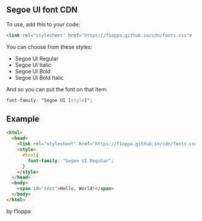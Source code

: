 ## Segoe UI font CDN
To use, add this to your code:
```html
<link rel="stylesheet" href="https://f1oppa.github.io/cdn/fonts.css">
```
You can choose from these styles:
- Segoe UI Regular
- Segoe UI Italic
- Segoe UI Bold
- Segoe UI Bold Italic

And so you can put the font on that item:
```css
font-family: "Segoe UI [style]";
```
## Example
```html
<html>
  <head>
    <link rel="stylesheet" href="https://f1oppa.github.io/cdn/fonts.css">
    <style>
      #text{
        font-family: "Segoe UI Regular";
      }
    </style>
  </head>
  <body>
    <span id="text">Hello, World!</span>
  </body>
</html>
```
by f1oppa
